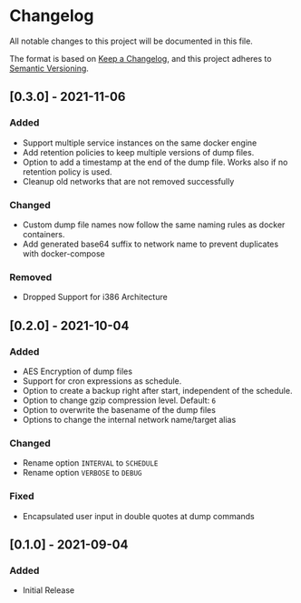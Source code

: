 # Changelog
All notable changes to this project will be documented in this file.

The format is based on [Keep a Changelog](https://keepachangelog.com/en/1.0.0/),
and this project adheres to [Semantic Versioning](https://semver.org/spec/v2.0.0.html).

## [0.3.0] - 2021-11-06
### Added
- Support multiple service instances on the same docker engine
- Add retention policies to keep multiple versions of dump files.
- Option to add a timestamp at the end of the dump file. Works also if no retention policy is used.
- Cleanup old networks that are not removed successfully

### Changed
- Custom dump file names now follow the same naming rules as docker containers.
- Add generated base64 suffix to network name to prevent duplicates with docker-compose

### Removed
- Dropped Support for i386 Architecture

## [0.2.0] - 2021-10-04
### Added
- AES Encryption of dump files
- Support for cron expressions as schedule.
- Option to create a backup right after start, independent of the schedule.
- Option to change gzip compression level. Default: `6`
- Option to overwrite the basename of the dump files
- Options to change the internal network name/target alias

### Changed
- Rename option `INTERVAL` to `SCHEDULE`
- Rename option `VERBOSE` to `DEBUG`

### Fixed
- Encapsulated user input in double quotes at dump commands

## [0.1.0] - 2021-09-04
### Added
- Initial Release
